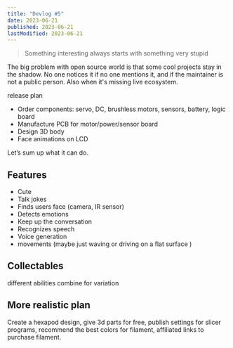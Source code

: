 ```yaml
---
title: "Devlog #5"
date: 2023-06-21
published: 2023-06-21
lastModified: 2023-06-21
---
```


> Something interesting always starts with something very stupid


The big problem with open source world is that some cool projects stay in the shadow. No one notices it if no one mentions it, and if the maintainer is not a public person. Also when it's missing live ecosystem.


release plan

- Order components: servo, DC, brushless motors, sensors, battery, logic board
- Manufacture PCB for motor/power/sensor board
- Design 3D body
- Face animations on LCD

Let’s sum up what it can do.



## Features 

- Cute
- Talk jokes 
- Finds users face (camera, IR sensor)
- Detects emotions 
- Keep up the conversation 
- Recognizes speech 
- Voice generation 
- movements (maybe just waving or driving on a flat surface )

## Collectables

different abilities combine for variation


## More realistic plan

Create a hexapod design, give 3d parts for free, publish settings for slicer programs, recommend the best colors for filament, affiliated links to purchase filament.